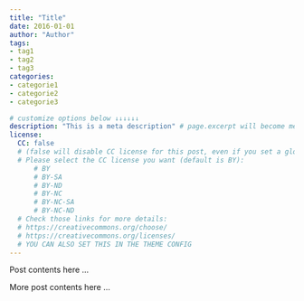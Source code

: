 ```yaml
---
title: "Title"
date: 2016-01-01
author: "Author"
tags:
- tag1
- tag2
- tag3
categories:
- categorie1
- categorie2
- categorie3

# customize options below ↓↓↓↓↓↓
description: "This is a meta description" # page.excerpt will become meta description by default
license:
  CC: false
  # (false will disable CC license for this post, even if you set a global CC license)
  # Please select the CC license you want (default is BY):
      # BY
      # BY-SA
      # BY-ND
      # BY-NC
      # BY-NC-SA
      # BY-NC-ND
  # Check those links for more details:
  # https://creativecommons.org/choose/
  # https://creativecommons.org/licenses/
  # YOU CAN ALSO SET THIS IN THE THEME CONFIG
---
```


Post contents here ...

<!-- more -->

More post contents here ...
